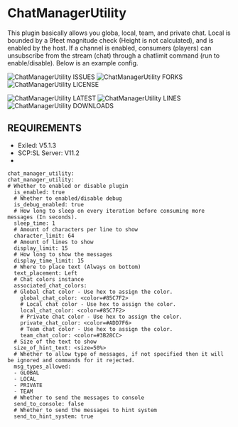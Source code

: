 # ChatManagerUtility

This plugin basically allows you globa, local, team, and private chat. Local is bounded by a 9feet magnitude check (Height is not calculated), and is enabled by the host.
If a channel is enabled, consumers (players) can unsubscribe from the stream (chat) through a chatlimit command (run to enable/disable). Below is an example config.

![ChatManagerUtility ISSUES](https://img.shields.io/github/issues/Undid-Iridium/ChatManagerUtility)
![ChatManagerUtility FORKS](https://img.shields.io/github/forks/Undid-Iridium/ChatManagerUtility)
![ChatManagerUtility LICENSE](https://img.shields.io/github/license/Undid-Iridium/ChatManagerUtility)


![ChatManagerUtility LATEST](https://img.shields.io/github/v/release/Undid-Iridium/ChatManagerUtility?include_prereleases&style=flat-square)
![ChatManagerUtility LINES](https://img.shields.io/tokei/lines/github/Undid-Iridium/ChatManagerUtility)
![ChatManagerUtility DOWNLOADS](https://img.shields.io/github/downloads/Undid-Iridium/ChatManagerUtility/total?style=flat-square)



## REQUIREMENTS
* Exiled: V5.1.3 
* SCP:SL Server: V11.2
* 
```
chat_manager_utility:
chat_manager_utility:
# Whether to enabled or disable plugin
  is_enabled: true
  # Whether to enabled/disable debug
  is_debug_enabled: true
  # How long to sleep on every iteration before consuming more messages (In seconds).
  sleep_time: 1
  # Amount of characters per line to show
  character_limit: 64
  # Amount of lines to show
  display_limit: 15
  # How long to show the messages
  display_time_limit: 15
  # Where to place text (Always on bottom)
  text_placement: Left
  # Chat colors instance
  associated_chat_colors:
  # Global chat color - Use hex to assign the color.
    global_chat_color: <color=#85C7F2>
    # Local chat color - Use hex to assign the color.
    local_chat_color: <color=#85C7F2>
    # Private chat color - Use hex to assign the color.
    private_chat_color: <color=#ADD7F6>
    # Team chat color - Use hex to assign the color.
    team_chat_color: <color=#3B28CC>
  # Size of the text to show
  size_of_hint_text: <size=50%>
  # Whether to allow type of messages, if not specified then it will be ignored and commands for it rejected.
  msg_types_allowed:
  - GLOBAL
  - LOCAL
  - PRIVATE
  - TEAM
  # Whether to send the messages to console
  send_to_console: false
  # Whether to send the messages to hint system
  send_to_hint_system: true
  ```
